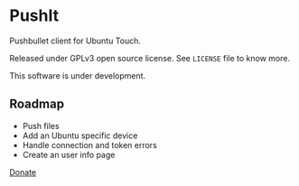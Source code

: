 # PushIt #
Pushbullet client for Ubuntu Touch.

Released under GPLv3 open source license. See `LICENSE` file to know more.

This software is under development.

## Roadmap ##
 * Push files
 * Add an Ubuntu specific device
 * Handle connection and token errors
 * Create an user info page
 
[Donate](https://www.paypal.com/us/cgi-bin/webscr?cmd=_flow&SESSION=QPCl6CF9ly18uc94cvGBd0fUzwe9P6mCZ1DkOBrj7cxeL4LpBn4-ef3CMce&dispatch=5885d80a13c0db1f8e263663d3faee8de62a88b92df045c56447d40d60b23a7c)
